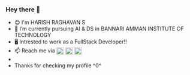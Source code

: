 ### Hey there 👋
- 😊 I'm HARISH RAGHAVAN S
- 🔭 I’m currently pursuing AI & DS in BANNARI AMMAN INSTITUTE OF TECHNOLOGY
- 🖥️ Intrested to work as a FullStack Developer!!
- 📫 Reach me via
<a href="https://www.instagram.com/shraghav04/" target="blank"> <img align="center" src="https://simpleicons.org/icons/instagram.svg" height="20" /></a>
<a href="https://www.linkedin.com/in/harish-raghavan-b59aa2228/" target="blank"> <img align="center" src="https://simpleicons.org/icons/linkedin.svg" height="20" /></a>
<a href=" https://www.facebook.com/home.php " target="blank"> <img align="center" src="https://simpleicons.org/icons/facebook.svg" height="20" /></a> 
- 
- Thanks for checking my profile  ^0^
